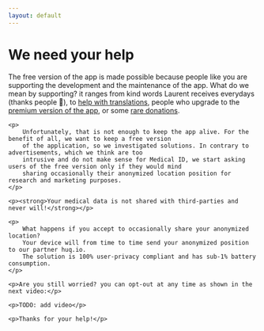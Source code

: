 ```yaml
---
layout: default
---
```

<h1>We need your help</h1>

<div class="row justify-content-center">
  <div class="col-lg-9">
    <p>
        The free version of the app is made possible because people like you are supporting the development and the 
        maintenance of the app. What do we mean by supporting? it ranges from kind words Laurent receives everydays (thanks people 💖), to <a href="https://www.transifex.com/medicalid/medicalid/">help with 
        translations</a>, people who upgrade to the <a href="https://play.google.com/store/apps/details?id=app.medicalid" title="Get Medical ID - Premium version">premium version of the app</a>, or some <a href="https://www.paypal.me/lpellegr" title="Make a donation to support Medical ID">rare donations</a>. 
    </p>
    
    <p>
        Unfortunately, that is not enough to keep the app alive. For the benefit of all, we want to keep a free version 
        of the application, so we investigated solutions. In contrary to advertisements, which we think are too 
        intrusive and do not make sense for Medical ID, we start asking users of the free version only if they would mind 
        sharing occasionally their anonymized location position for research and marketing purposes. 
    </p>
    
    <p><strong>Your medical data is not shared with third-parties and never will!</strong></p>
    
    <p>
        What happens if you accept to occasionally share your anonymized location? 
        Your device will from time to time send your anonymized position to our partner huq.io. 
        The solution is 100% user-privacy compliant and has sub-1% battery consumption.
    </p>
    
    <p>Are you still worried? you can opt-out at any time as shown in the next video:</p>
    
    <p>TODO: add video</p>
    
    <p>Thanks for your help!</p>
  </div>
</div>
